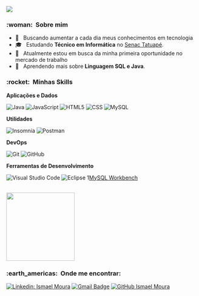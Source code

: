 
![](https://komarev.com/ghpvc/?username=IsmaelMoura&color=006bed)

<h3> :woman: &nbsp;Sobre mim </h3>

- 🤔 &nbsp; Buscando aumentar a cada dia meus conhecimentos em tecnologia
- 🎓 &nbsp; Estudando **Técnico em Informática** no <a href="https://www.sp.senac.br/">Senac Tatuapé</a>.
- 💼 &nbsp; Atualmente estou em busca da minha primeira oportunidade no mercado de trabalho
- 🌱 &nbsp; Aprendendo mais sobre **Linguagem SQL e Java**.

<h3> :rocket: &nbsp;Minhas Skills </h3>

**Aplicações e Dados**

  
  ![Java](https://img.shields.io/badge/-Java-333333?style=flat&logo=Java&logoColor=007396)
  ![JavaScript](https://img.shields.io/badge/-JavaScript-333333?style=flat&logo=javascript)
  ![HTML5](https://img.shields.io/badge/-HTML5-333333?style=flat&logo=HTML5)
  ![CSS](https://img.shields.io/badge/-CSS-333333?style=flat&logo=CSS3&logoColor=1572B6)
  ![MySQL](https://img.shields.io/badge/-MySQL-333333?style=flat&logo=mysql)

**Utilidades**

  ![Insomnia](https://img.shields.io/badge/-Insomnia-333333?style=flat&logo=insomnia)
  ![Postman](https://img.shields.io/badge/-Postman-333333?style=flat&logo=postman)

**DevOps**

  ![Git](https://img.shields.io/badge/-Git-333333?style=flat&logo=git)
  ![GitHub](https://img.shields.io/badge/-GitHub-333333?style=flat&logo=github)

**Ferramentas de Desenvolvimento**

  ![Visual Studio Code](https://img.shields.io/badge/-Visual%20Studio%20Code-333333?style=flat&logo=visual-studio-code&logoColor=007ACC)
  ![Eclipse](https://img.shields.io/badge/-Eclipse-333333?style=flat&logo=eclipse-ide&logoColor=2C2255)
  1[MySQL Workbench]()

<br/>
<a href="https://github.com/IsmaelMoura">
  <img height="180em" src="https://github-readme-stats.vercel.app/api?username=IsmaelMoura&theme=dracula&show_icons=true" />
</a>

<br/>

<h3> :earth_americas: &nbsp;Onde me encontrar: </h3> 

[![Linkedin: Ismael Moura](https://img.shields.io/badge/-IsmaelMoura-blue?style=flat-square&logo=Linkedin&logoColor=white&link=https://www.linkedin.com/in/ismael-moura-69a2701bb/)](https://www.linkedin.com/in/ismael-moura-69a2701bb/)
[![Gmail Badge](https://img.shields.io/badge/ismaeldesousa2014@outlook.com-006bed?style=flat-square&logo=Gmail&logoColor=white&link=mailto:SEU-EMAIL)](mailto:SEU-EMAIL)
[![GitHub Ismael Moura](https://img.shields.io/github/followers/IsmaelMoura?label=follow&style=social)](https://github.com/IsmaelMoura)
